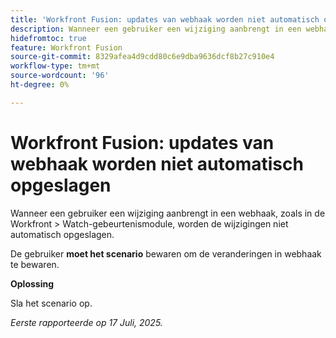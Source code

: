 ```yaml
---
title: 'Workfront Fusion: updates van webhaak worden niet automatisch opgeslagen'
description: Wanneer een gebruiker een wijziging aanbrengt in een webhaak, zoals in de Workfront > Watch-gebeurtenismodule, worden de wijzigingen niet automatisch opgeslagen. De gebruiker moet het scenario opslaan om de wijzigingen in de webhaak te behouden.
hidefromtoc: true
feature: Workfront Fusion
source-git-commit: 8329afea4d9cdd80c6e9dba9636dcf8b27c910e4
workflow-type: tm+mt
source-wordcount: '96'
ht-degree: 0%

---
```



# Workfront Fusion: updates van webhaak worden niet automatisch opgeslagen

Wanneer een gebruiker een wijziging aanbrengt in een webhaak, zoals in de Workfront > Watch-gebeurtenismodule, worden de wijzigingen niet automatisch opgeslagen.

De gebruiker **moet het scenario** bewaren om de veranderingen in webhaak te bewaren.

**Oplossing**

Sla het scenario op.

_Eerste rapporteerde op 17 Juli, 2025._
